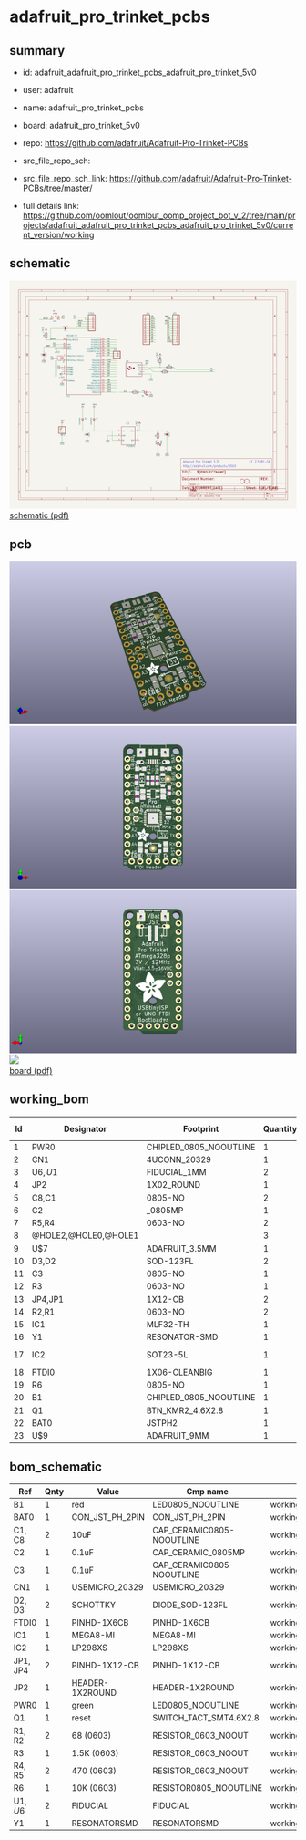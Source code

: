 # adafruit_pro_trinket_pcbs
 
## summary 
* id: adafruit_adafruit_pro_trinket_pcbs_adafruit_pro_trinket_5v0
* user: adafruit
* name: adafruit_pro_trinket_pcbs
* board: adafruit_pro_trinket_5v0
* repo: https://github.com/adafruit/Adafruit-Pro-Trinket-PCBs



* src_file_repo_sch: 
* src_file_repo_sch_link: https://github.com/adafruit/Adafruit-Pro-Trinket-PCBs/tree/master/
* full details link: https://github.com/oomlout/oomlout_oomp_project_bot_v_2/tree/main/projects/adafruit_adafruit_pro_trinket_pcbs_adafruit_pro_trinket_5v0/current_version/working  

## schematic  
![](working_schematic_600.png)  
[schematic (pdf)](working_schematic.pdf)  

## pcb  
![](working_3d_600.png) 
![](working_3d_front_600.png)  
![](working_3d_back_600.png)  
![](working_600.png)  
[board (pdf)](working.pdf)  

## working_bom
| Id | Designator | Footprint | Quantity | Designation | Supplier and ref |  | None | 
| --- | --- | --- | --- | --- | --- | --- | --- | 
| 1 | PWR0 | CHIPLED_0805_NOOUTLINE | 1 | green |  |  | [''] | 
| 2 | CN1 | 4UCONN_20329 | 1 |  |  |  | [''] | 
| 3 | U$6,U$1 | FIDUCIAL_1MM | 2 | FIDUCIAL |  |  | [''] | 
| 4 | JP2 | 1X02_ROUND | 1 |  |  |  | [''] | 
| 5 | C8,C1 | 0805-NO | 2 | 10uF |  |  | [''] | 
| 6 | C2 | _0805MP | 1 | 0.1uF |  |  | [''] | 
| 7 | R5,R4 | 0603-NO | 2 | 470 (0603) |  |  | [''] | 
| 8 | @HOLE2,@HOLE0,@HOLE1 |  | 3 |  |  |  | [''] | 
| 9 | U$7 | ADAFRUIT_3.5MM | 1 |  |  |  | [''] | 
| 10 | D3,D2 | SOD-123FL | 2 | SCHOTTKY |  |  | [''] | 
| 11 | C3 | 0805-NO | 1 | 0.1uF |  |  | [''] | 
| 12 | R3 | 0603-NO | 1 | 1.5K (0603) |  |  | [''] | 
| 13 | JP4,JP1 | 1X12-CB | 2 |  |  |  | [''] | 
| 14 | R2,R1 | 0603-NO | 2 | 68 (0603) |  |  | [''] | 
| 15 | IC1 | MLF32-TH | 1 | ATmega328P |  |  | [''] | 
| 16 | Y1 | RESONATOR-SMD | 1 | 12MHz |  |  | [''] | 
| 17 | IC2 | SOT23-5L | 1 | MIC5225-3.3v |  |  | [''] | 
| 18 | FTDI0 | 1X06-CLEANBIG | 1 |  |  |  | [''] | 
| 19 | R6 | 0805-NO | 1 | 10K (0603) |  |  | [''] | 
| 20 | B1 | CHIPLED_0805_NOOUTLINE | 1 | red |  |  | [''] | 
| 21 | Q1 | BTN_KMR2_4.6X2.8 | 1 | reset |  |  | [''] | 
| 22 | BAT0 | JSTPH2 | 1 |  |  |  | [''] | 
| 23 | U$9 | ADAFRUIT_9MM | 1 |  |  |  | [''] | 


## bom_schematic
| Ref | Qnty | Value | Cmp name | Footprint | Description | Vendor | DNP | 
| --- | --- | --- | --- | --- | --- | --- | --- | 
| B1 | 1 | red | LED0805_NOOUTLINE | working:CHIPLED_0805_NOOUTLINE |  |  |  | 
| BAT0 | 1 | CON_JST_PH_2PIN | CON_JST_PH_2PIN | working:JSTPH2 |  |  |  | 
| C1, C8 | 2 | 10uF | CAP_CERAMIC0805-NOOUTLINE | working:0805-NO |  |  |  | 
| C2 | 1 | 0.1uF | CAP_CERAMIC_0805MP | working:_0805MP |  |  |  | 
| C3 | 1 | 0.1uF | CAP_CERAMIC0805-NOOUTLINE | working:0805-NO |  |  |  | 
| CN1 | 1 | USBMICRO_20329 | USBMICRO_20329 | working:4UCONN_20329 |  |  |  | 
| D2, D3 | 2 | SCHOTTKY | DIODE_SOD-123FL | working:SOD-123FL |  |  |  | 
| FTDI0 | 1 | PINHD-1X6CB | PINHD-1X6CB | working:1X06-CLEANBIG |  |  |  | 
| IC1 | 1 | MEGA8-MI | MEGA8-MI | working:MLF32-TH |  |  |  | 
| IC2 | 1 | LP298XS | LP298XS | working:SOT23-5L |  |  |  | 
| JP1, JP4 | 2 | PINHD-1X12-CB | PINHD-1X12-CB | working:1X12-CB |  |  |  | 
| JP2 | 1 | HEADER-1X2ROUND | HEADER-1X2ROUND | working:1X02_ROUND |  |  |  | 
| PWR0 | 1 | green | LED0805_NOOUTLINE | working:CHIPLED_0805_NOOUTLINE |  |  |  | 
| Q1 | 1 | reset | SWITCH_TACT_SMT4.6X2.8 | working:BTN_KMR2_4.6X2.8 |  |  |  | 
| R1, R2 | 2 | 68 (0603) | RESISTOR_0603_NOOUT | working:0603-NO |  |  |  | 
| R3 | 1 | 1.5K (0603) | RESISTOR_0603_NOOUT | working:0603-NO |  |  |  | 
| R4, R5 | 2 | 470 (0603) | RESISTOR_0603_NOOUT | working:0603-NO |  |  |  | 
| R6 | 1 | 10K (0603) | RESISTOR0805_NOOUTLINE | working:0805-NO |  |  |  | 
| U$1, U$6 | 2 | FIDUCIAL | FIDUCIAL | working:FIDUCIAL_1MM |  |  |  | 
| Y1 | 1 | RESONATORSMD | RESONATORSMD | working:RESONATOR-SMD |  |  |  | 



